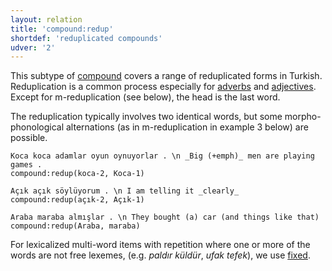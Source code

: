 ```yaml
---
layout: relation
title: 'compound:redup'
shortdef: 'reduplicated compounds'
udver: '2'
---
```


This subtype of [compound]() covers a range of reduplicated forms in Turkish.
Reduplication is a common process especially for [adverbs](tr-pos/ADV) and [adjectives](tr-pos/ADJ).
Except for m-reduplication (see below),
the head is the last word.

The reduplication typically involves two identical words,
but some morpho-phonological alternations (as in m-reduplication in example 3 below) are possible.

~~~ sdparse
Koca koca adamlar oyun oynuyorlar . \n _Big (+emph)_ men are playing games .
compound:redup(koca-2, Koca-1)
~~~

~~~ sdparse
Açık açık söylüyorum . \n I am telling it _clearly_
compound:redup(açık-2, Açık-1)
~~~

~~~ sdparse
Araba maraba almışlar . \n They bought (a) car (and things like that)
compound:redup(Araba, maraba)
~~~

For lexicalized multi-word items with repetition where one or more of the words are not free lexemes, (e.g. _paldır küldür_, _ufak tefek_), we use [fixed]().
<!-- Interlanguage links updated Po 6. listopadu 2023, 21:42:39 CET -->
